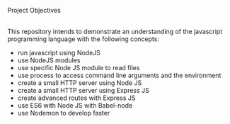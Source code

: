 Project Objectives<br><br>

This repository intends to demonstrate an understanding of the javascript programming language with the following concepts:<br>
* run javascript using NodeJS<br>
* use NodeJS modules<br>
* use specific Node JS module to read files<br>
* use process to access command line arguments and the environment<br>
* create a small HTTP server using Node JS<br>
* create a small HTTP server using Express JS<br>
* create advanced routes with Express JS<br>
* use ES6 with Node JS with Babel-node<br>
* use Nodemon to develop faster

